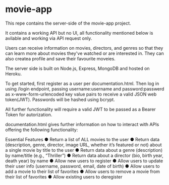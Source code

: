 # movie-app

This repe contains the server-side of the movie-app project.

It contains a working API but no UI, all functionality mentioned below is avilable and working via API request only.

Users can receive information on movies, directors, and genres so that they
can learn more about movies they've watched or are interested in. They can also createa  profile and save their favourite moveies.

The server side is built on Node.js, Express, MongoDB and hosted on Heroku.

To get started, first register as a user per documentation.html. Then log in using /login endpoint, passing username:username and password:passwerd as x-www-form-urlencoded key value pairs to receive a valid JSON web token(JWT). Passwords will be hashed using bcrypt.

All further functionality will require a valid JWT to be passed as a Bearer Token for autorization.

documentation.html gives further information on how to interact with APIs offering the following functionality:

Essential Features
● Return a list of ALL movies to the user
● Return data (description, genre, director, image URL, whether it’s featured or not) about a
single movie by title to the user
● Return data about a genre (description) by name/title (e.g., “Thriller”)
● Return data about a director (bio, birth year, death year) by name
● Allow new users to register
● Allow users to update their user info (username, password, email, date of birth)
● Allow users to add a movie to their list of favorites
● Allow users to remove a movie from their list of favorites
● Allow existing users to deregister
